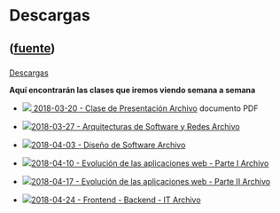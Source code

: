 # Descargas
([fuente](https://campus.exactas.uba.ar/course/view.php?id=1060&section=2))
---
###
[Descargas](https://campus.exactas.uba.ar/course/view.php?id=1060&section=2)

 **Aquí encontrarán las clases que iremos viendo semana a semana**

  - [![ ](https://campus.exactas.uba.ar/theme/image.php/aardvark/core/1524752928/f/pdf-24) 2018-03-20 - Clase de Presentación Archivo](https://campus.exactas.uba.ar/mod/resource/view.php?id=60103) documento PDF

  - [![ ](https://campus.exactas.uba.ar/theme/image.php/aardvark/core/1524752928/f/pdf-24)2018-03-27 - Arquitecturas de Software y Redes Archivo](https://campus.exactas.uba.ar/mod/resource/view.php?id=60356)

  - [![ ](https://campus.exactas.uba.ar/theme/image.php/aardvark/core/1524752928/f/pdf-24)2018-04-03 - Diseño de Software Archivo](https://campus.exactas.uba.ar/mod/resource/view.php?id=60552)

  - [![ ](https://campus.exactas.uba.ar/theme/image.php/aardvark/core/1524752928/f/pdf-24)2018-04-10 - Evolución de las aplicaciones web - Parte I Archivo](https://campus.exactas.uba.ar/mod/resource/view.php?id=61212)

  - [![ ](https://campus.exactas.uba.ar/theme/image.php/aardvark/core/1524752928/f/pdf-24)2018-04-17 - Evolución de las aplicaciones web - Parte II Archivo](https://campus.exactas.uba.ar/mod/resource/view.php?id=61213)

  - [![ ](https://campus.exactas.uba.ar/theme/image.php/aardvark/core/1524752928/f/pdf-24)2018-04-24 - Frontend - Backend - IT Archivo](https://campus.exactas.uba.ar/mod/resource/view.php?id=62825)

